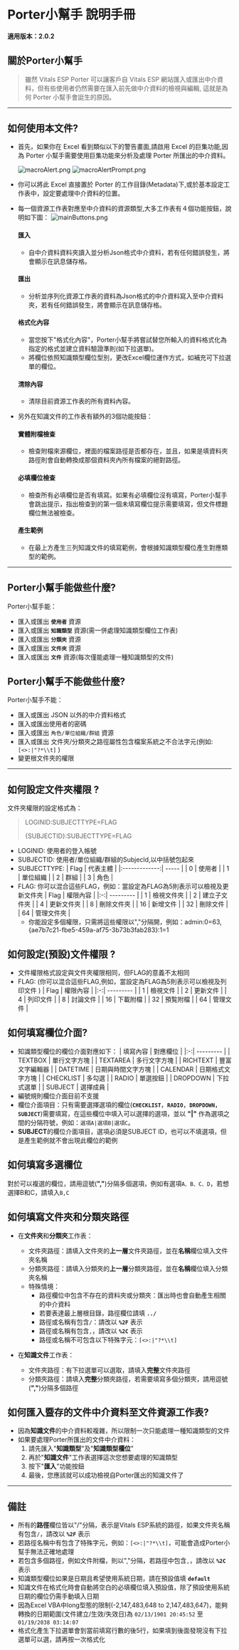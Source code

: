 # Porter小幫手 說明手冊
#### 適用版本：2.0.2
## 關於Porter小幫手
> 雖然 Vitals ESP Porter 可以讓客戶自 Vitals ESP 網站匯入或匯出中介資料，但有些使用者仍然需要在匯入前先做中介資料的檢視與編輯, 這就是為何 Porter 小幫手會誔生的原因。

---

## 如何使用本文件?
* 首先，如果你在 Excel 看到類似以下的警告畫面,請啟用 Excel 的巨集功能,因為 Porter 小幫手需要使用巨集功能來分析及處理 Porter 所匯出的中介資料。

  ![macroAlert.png](/img/macroAlert.png)
  ![macroAlertPrompt.png](/img/macroAlertPrompt.png)

* 你可以將此 Excel 直接置於 Porter 的工作目錄(Metadata)下,或於基本設定工作表中，設定要處理中介資料的位置。

* 每一個資源工作表對應至中介資料的資源類型,大多工作表有４個功能按鈕，說明如下圖：
    ![mainButtons.png](/img/mainButtons.png)

    #### 匯入
    * 自中介資料資料夾讀入並分析Json格式中介資料，若有任何錯誤發生，將會顯示在訊息儲存格。

    #### 匯出
    * 分析並序列化資源工作表的資料為Json格式的中介資料寫入至中介資料夾，若有任何錯誤發生，將會顯示在訊息儲存格。

    #### 格式化內容
    * 當您按下"格式化內容"，Porter小幫手將嘗試替您所輸入的資料格式化為指定的格式並建立資料驗證準則(如下拉選單)。
    * 將欄位依照知識類型欄位型別，更改Excel欄位運作方式，如補充可下拉選單的欄位。

    #### 清除內容
    * 清除目前資源工作表的所有資料內容。

* 另外在知識文件的工作表有額外的3個功能按鈕：

    #### 實體附檔檢查
    * 檢查附檔來源欄位，裡面的檔案路徑是否都存在，並且，如果是填資料夾路徑則會自動轉換成那個資料夾內所有檔案的絕對路徑。
    #### 必填欄位檢查
    * 檢查所有必填欄位是否有填寫。如果有必填欄位沒有填寫，Porter小幫手會跳出提示，指出檢查到的第一個未填寫欄位提示需要填寫，但文件標題欄位無法被檢查。
    #### 產生範例
    * 在最上方產生三列知識文件的填寫範例，會根據知識類型欄位產生對應類型的範例。

---

## Porter小幫手能做些什麼?
Porter小幫手能：
* 匯入或匯出 **`使用者`** 資源
* 匯入或匯出 **`知識類型`** 資源(需一併處理知識類型欄位工作表)
* 匯入或匯出 **`分類夾`** 資源
* 匯入或匯出 **`文件夾`** 資源
* 匯入或匯出 **`文件`** 資源(每次僅能處理一種知識類型的文件)

## Porter小幫手不能做些什麼?
Porter小幫手不能：
* 匯入或匯出 JSON 以外的中介資料格式
* 匯入或匯出使用者的密碼
* 匯入或匯出 `角色/單位組織/群組` 資源
* 匯入或匯出 文件夾/分類夾之路徑屬性包含檔案系統之不合法字元(例如: `[<>:|"?*\\t]` )
* 變更根文件夾的權限

---

## 如何設定文件夾權限 ?
文件夾權限的設定格式為：
> LOGINID:SUBJECTTYPE=FLAG
> 
> {SUBJECTID}:SUBJECTTYPE=FLAG
* LOGINID: 使用者的登入帳號
* SUBJECTID: 使用者/單位組織/群組的SubjecId,以中括號包起來
* SUBJECTTYPE:
  | Flag | 代表主體 |
  |:-------------:| ----- |
  | 0 | 使用者 |
  | 1 | 單位組織 |
  | 2 | 群組 |
  | 3 | 角色 |
* FLAG: 你可以混合這些FLAG，例如：當設定為FLAG為5則表示可以檢視及更新文件夾
    | Flag | 權限內容 |
    |:-:| --------- |
    | 1 | 檢視文件夾 |
    | 2 | 建立子文件夾 |
    | 4 | 更新文件夾 |
    | 8 | 刪除文件夾 |
    | 16 | 新增文件 |
    | 32 | 刪除文件 |
    | 64 | 管理文件夾 |
    * 你能設定多個權限，只需將這些權限以","分隔開，例如：admin:0=63,{ae7b7c21-fbe5-459a-af75-3b73b3fab283}:1=1

## 如何設定(預設)文件權限 ?
* 文件權限格式設定與文件夾權限相同，但FLAG的意義不太相同
* FLAG: (你可以混合這些FLAG,例如，當設定為FLAG為5則表示可以檢視及列印文件 )
    | Flag | 權限內容 |
    |:-:| --------- |
    | 1 | 檢視文件 |
    | 2 | 更新文件 |
    | 4 | 列印文件 |
    | 8 | 討論文件 |
    | 16 | 下載附檔 |
    | 32 | 預覧附檔 |
    | 64 | 管理文件 |

## 如何填寫欄位介面?
* 知識類型欄位的欄位介面對應如下：
    | 填寫內容 | 對應欄位 |
    |:-:| --------- |
    | TEXTBOX | 單行文字方塊 |
    | TEXTAREA | 多行文字方塊 |
    | RICHTEXT | 豐富文字編輯器 |
    | DATETIME | 日期與時間文字方塊 |
    | CALENDAR | 日期格式文字方塊 |
    | CHECKLIST | 多勾選 |
    | RADIO | 單選按鈕 |
    | DROPDOWN | 下拉式選單 |
    | SUBJECT | 選擇成員 |
* 編號規則欄位介面目前不支援
* 欄位介面項目：只有需要選擇選項的欄位(**`CHECKLIST`**，**`RADIO`**，**`DROPDOWN`**，**`SUBJECT`**)需要填寫，在這些欄位中填入可以選擇的選項，並以 **"|"** 作為選項之間的分隔符號，例如：`選項A|選項B|選項C`。
* **SUBJECT**的欄位介面項目，選項必須是SUBJECT ID，也可以不填選項，但是產生範例就不會出現此欄位的範例

## 如何填寫多選欄位
對於可以複選的欄位，請用逗號(**","**)分隔多個選項，例如有選項`A、B、C、D`，若想選擇B和C，請填入`B,C`

## 如何填寫文件夾和分類夾路徑
* 在**文件夾**和**分類夾**工作表：
    * 文件夾路徑：請填入文件夾的**上一層**文件夾路徑，並在**名稱**欄位填入文件夾名稱
    * 分類夾路徑：請填入分類夾的**上一層**分類夾路徑，並在**名稱**欄位填入分類夾名稱
    * 特殊情境：
        * 路徑欄位中包含不存在的資料夾或分類夾：匯出時也會自動產生相關的中介資料
        * 若要表達最上層根目錄，路徑欄位請填 **`../`**
        * 路徑或名稱有包含`/`：請改以 **`%2F`** 表示
        * 路徑或名稱有包含`,`，請改以 **`%2C`** 表示
        * 路徑或名稱不可包含以下特殊字元：`[<>:|"?*\\t]`

* 在**知識文件**工作表：
    * 文件夾路徑：有下拉選單可以選取，請填入**完整**文件夾路徑
    * 分類夾路徑：請填入**完整**分類夾路徑，若需要填寫多個分類夾，請用逗號(**","**)分隔多個路徑


## 如何匯入暨存的文件中介資料至文件資源工作表?
* 因為**知識文件**的中介資料較複雜，所以限制一次只能處理一種知識類型的文件
* 如果要處理Porter所匯出的文件中介資料：
    1. 請先匯入"**知識類型**"及"**知識類型欄位**"
    2. 再於"**知識文件**"工作表選擇這次您想要處理的知識類型
    3. 按下"**匯入**"功能按鈕
    4. 最後，您應該就可以成功檢視自Porter匯出的知識文件了

---

## 備註
* 所有的**路徑**欄位皆以"/"分隔，表示是Vitals ESP系統的路徑，如果文件夾名稱有包含`/`，請改以 **`%2F`** 表示
* 若路徑名稱中有包含了特殊字元，例如：`[<>:|"?*\\t]`，可能會造成Porter小幫手無法正確地處理
* 若包含多個路徑，例如文件附檔，則以","分隔，若路徑中包含`,`，請改以 **`%2C`** 表示
* 知識類型欄位如果是日期且希望使用系統日期，請在預設值填 **`default`**
* 知識文件在格式化時會自動將空白的必填欄位填入預設值，除了預設使用系統日期的欄位仍需手動填入日期
* 因為Excel VBA中long型態的限制(-2,147,483,648 to 2,147,483,647)，能夠轉換的日期範圍(文件建立/生效/失效日)為 `02/13/1901 20:45:52` 至 `01/19/2038 03:14:07`
* 格式化產生下拉選單會到當前填寫行數的後5行，如果填到後面發現沒有下拉選單可以選，請再按一次格式化